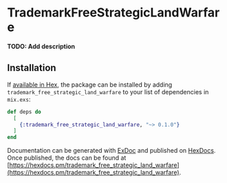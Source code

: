 # TrademarkFreeStrategicLandWarfare

**TODO: Add description**

## Installation

If [available in Hex](https://hex.pm/docs/publish), the package can be installed
by adding `trademark_free_strategic_land_warfare` to your list of dependencies in `mix.exs`:

```elixir
def deps do
  [
    {:trademark_free_strategic_land_warfare, "~> 0.1.0"}
  ]
end
```

Documentation can be generated with [ExDoc](https://github.com/elixir-lang/ex_doc)
and published on [HexDocs](https://hexdocs.pm). Once published, the docs can
be found at [https://hexdocs.pm/trademark_free_strategic_land_warfare](https://hexdocs.pm/trademark_free_strategic_land_warfare).

